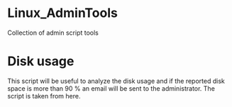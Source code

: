 # Linux_AdminTools
Collection of admin script tools

# Disk usage
This script will be useful to analyze the disk usage and if the reported disk space is more than 90 % an email will be sent to the administrator. The script is taken from here.
